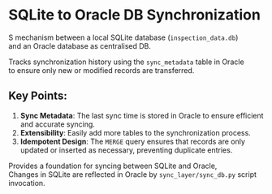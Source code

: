 # SQLite to Oracle DB Synchronization

S mechanism between a local SQLite database (`inspection_data.db`)  
and an Oracle database as centralised DB. 

Tracks synchronization history using the `sync_metadata` table in Oracle  
to ensure only new or modified records are transferred.

## Key Points:
1. **Sync Metadata**: The last sync time is stored in Oracle to ensure efficient and accurate syncing.
2. **Extensibility**: Easily add more tables to the synchronization process.
3. **Idempotent Design**: The `MERGE` query ensures that records are only updated or inserted as necessary, preventing duplicate entries.

Provides a foundation for syncing between SQLite and Oracle,  
Changes in SQLite are reflected in Oracle by `sync_layer/sync_db.py` script invocation.
